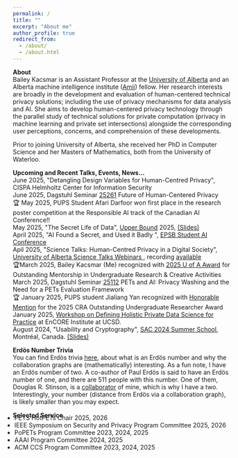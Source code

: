 ```yaml
---
permalink: /
title: ""
excerpt: "About me"
author_profile: true
redirect_from: 
  - /about/
  - /about.html
---
```


<b>About</b><br/>
Bailey Kacsmar is an Assistant Professor at the <a href="https://apps.ualberta.ca/directory/person/kacsmar">University of Alberta</a> and an Alberta machine intelligence institute (<a href="https://www.amii.ca/">Amii</a>) fellow. 
Her research interests are broadly in the development and evaluation of human-centered technical privacy solutions; including the use of privacy mechanisms for data analysis and AI. She aims to develop human-centered privacy technology through the parallel study of technical solutions for private computation (privacy in machine learning and private set intersections) alongside the corresponding user perceptions, concerns, and comprehension of these developments. 


Prior to joining University of Alberta, she received her PhD in Computer Science and her Masters of Mathematics, both from the University of Waterloo.




<!-- I am advised by [Florian Kerschbaum](https://cs.uwaterloo.ca/~fkerschb/) and I am a member of the  [Cryptography, Security, and Privacy (CrySP)](https://crysp.uwaterloo.ca/) lab. -->
<!--  My masters thesis was on combinatorial cryptography, advised by [Doug Stinson](https://cs.uwaterloo.ca/~dstinson/). -->





<!-- 
Reminder you can use the PoPETs nomination form [here](https://docs.google.com/forms/d/e/1FAIpQLScxkw61ltTcpAwkVN5TSNRID-01-MNVyuW1b4FwP0rVufNdZQ/viewform) to nominate yourself or someone else as a PETs Artifact committee member, PC member, or external reviewer.  -->



<b>Upcoming and Recent Talks, Events, News...</b><br/>
June 2025, "Detangling Design Variables for Human-Centred Privacy", CISPA Helmholtz Center for Information Security <br/>
June 2025, Dagstuhl Seminar <a href="https://www.dagstuhl.de/25261">25261</a> Future of Human-Centered Privacy  <br/>
&#x1F3C6; May 2025, PUPS Student Afari Darfoor won first place in the research poster competition at
the Responsible AI track of the Canadian AI Conference!! <br/>
May 2025, "The Secret Life of Data", <a href="https://www.upperbound.ai/">Upper Bound</a> 2025, <a href="https://bkacsmar.github.io/files/UpperBound2025.pdf">(Slides)</a><br/>
April 2025, "AI Found a Secret, and Used it Badly ", <a href="https://sites.google.com/epsb.ca/epsbstudentaiconference/home"> EPSB Student AI Conference </a> <br/>
Apil 2025, "Science Talks: Human-Centred Privacy in a Digital Society", <a href="https://www.ualberta.ca/en/science/alumni-and-giving/science-talks-webinars.html"> University of Alberta Science Talks Webinars </a>, recording <a href="https://www.youtube.com/watch?v=wbvhhMu9Rhw">available</a> <br/>
&#x1F3C6;March 2025, Bailey Kacsmar (Me) recognized with <a href="https://www.ualberta.ca/en/current-students/undergraduate-research-initiative/navigating-research-process/mentor-award.html"> 2025 U of A Award</a> for Outstanding Mentorship in Undergraduate Research & Creative Activities <br/>
March 2025, Dagstuhl Seminar <a href="https://www.dagstuhl.de/seminars/seminar-calendar/seminar-details/25112">25112</a> PETs and AI: Privacy Washing and the Need for a PETs Evaluation Framework  <br/>
&#x1F3C6; January 2025, PUPS student Jialiang Yan recognized with <a href="https://www.ualberta.ca/en/computing-science/news-and-events/news/2025/january/jialiang-yan-recognized-with-honorable-mention-for-the-2025-outstanding-undergraduate-researcher-award.html">Honorable Mention</a>  for the 2025 CRA Outstanding Undergraduate Researcher Award<br/>
January 2025, <a href="https://encoredp.github.io/">Workshop on Defining Holistic Private Data Science for Practice</a> at EnCORE Institute at UCSD. <br/>
August 2024, "Usability and Cryptography", <a href="https://sacworkshop.org/SAC24/summer-school.html">SAC 2024 Summer School</a>, Montréal, Canada. <a href="https://bkacsmar.github.io/files/SAC2024UsabilityTutorialPart1and2.pdf">(Slides)</a> <br/>


<!-- 
July 2024, I'll be at PETs 2024 in Bristol, say hello! <br/>
June 2024, "Human-Centred Privacy in Machine Learning", University of Guelph, Canada. <a href="https://bkacsmar.github.io/files/HCPPML_Guelph_2024_June.pdf">(Slides)</a> <br/>
May 2024, "Privacy Pinch Points for Applied ML", Amii Upper Bound, Edmonton, Canada.
<a href="https://bkacsmar.github.io/files/2024_Amii_upperbound.pdf">(Slides)</a>
November 2023, "Comprehension from Chaos: Towards Informed Consent for Private Computation", ACM CCS 2023, Copenhagen, Denmark.

October 2023, "Privacy and AI in Society", Amii DevCon Keynote, Edmonton, Alberta. 

August 2023, "Features of Privacy Context in Multiparty Data Sharing", 2023 BIRS Workshop on Contextual Integrity for Differential Privacy. Banff International Research Station UBC Okanagan Campus, Canada.-->

<!-- 
July 2023 "Human-Centred Privacy in Machine Learning", ZISC Seminar Series, Zurich, Switzerland. 

<!-- 
May 2023 "Beyond Data Privacy for Machine Learning", 2023 Upper Bound Academic Symposium, Amii, Edmonton, Alberta. 
[Slides](https://bkacsmar.github.io/files/Amii_privacyML_2023.pdf)  

May 2023 "Improving Interactive Instruction", Math Teaching Colloquium at 2023 MAA Seaway Section, Waterloo, Ontario.
<!--[Slides](https://bkacsmar.github.io/files/Math_ed_colloqium_2023.pdf)  -->



<b>Erdös Number Trivia</b><br/>
You can find Erdös trivia <a href="https://sites.google.com/oakland.edu/grossman/home/the-erdoes-number-project">here</a>, about what is an Erdös number and why the collaboration graphs are (mathematically) interesting. As a fun note, I have an Erdös number of two. A co-author of Paul Erdös is said to have an Erdös number of one, and there are 511 people with this number. One of them, Douglas R. Stinson, is a <a href="https://cs.uwaterloo.ca/~dstinson/coauthors.html">collaborator</a> of mine, which is why I have a two. Interestingly, your number (distance from Erdös via a collaboration graph), is likely smaller than you may expect.  


<b>Selected Service</b>
<ul style="margin-top:-25px; margin-left:-20px;">
  <li> PETS HotPETs Chair 2025, 2026 </li>
  <li> IEEE Symposium on Security and Privacy Program Committee 2025, 2026</li>
  <li> PoPETs Program Committee 2023, 2024, 2025</li>
  <li> AAAI Program Committee 2024, 2025</li>
  <li> ACM CCS Program Committee 2023, 2024, 2025</li>  
<!--   <li> PoPETS Artifact Committee co-chair 2022, 2023</li>   <li> Symposium on Usable Privacy and Security (SOUPS) Program Committee 2024 </li>-->
</ul>


<!-- <img src="/files/crysp-logo-word-clearbg-blackfg.png" alt="CrySP Logo" width="225" hspace="25"> 
 
<img src="/files/UniversityOfWaterloo_logo_horiz_rgb.png" alt="Waterloo Logo" width="275">
 
-->
